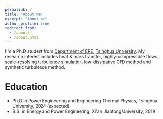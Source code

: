```yaml
---
permalink: /
title: "About Me"
excerpt: "About me"
author_profile: true
redirect_from:
  - /about/
  - /about.html
---
```


I'm a Ph.D student from [Department of EPE](https://www.te.tsinghua.edu.cn/), [Tsinghua University](https://www.tsinghua.edu.cn/). My research interest includes heat & mass transfer, highly-compressible flows, scale-resolving turbulence simulation, low-dissipative CFD method and synthetic turbulence method.


# Education

* Ph.D in Power Engineering and Engineering Thermal Physics, Tsinghua University, 2024 (expected)
* B.S. in Energy and Power Engineering, Xi'an Jiaotong University, 2019
